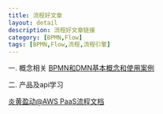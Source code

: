 ```yaml
---
title: 流程好文章
layout: detail
description: 流程好文章链接
category: [BPMN,Flow]
tags: [BPMN,Flow,流程,流程引擎]
---
```

一. 概念相关
[BPMN和DMN基本概念和使用案例](https://blog.csdn.net/qq_35427589/article/details/122678793)

二. 产品及api学习

[炎黄盈动@AWS PaaS流程文档](https://docs.awspaas.com/user-manual/aws-pass-console-user-manual-process/)